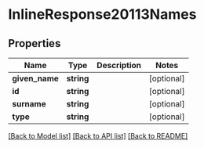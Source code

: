 # InlineResponse20113Names

## Properties
Name | Type | Description | Notes
------------ | ------------- | ------------- | -------------
**given_name** | **string** |  | [optional] 
**id** | **string** |  | [optional] 
**surname** | **string** |  | [optional] 
**type** | **string** |  | [optional] 

[[Back to Model list]](../README.md#documentation-for-models) [[Back to API list]](../README.md#documentation-for-api-endpoints) [[Back to README]](../README.md)


